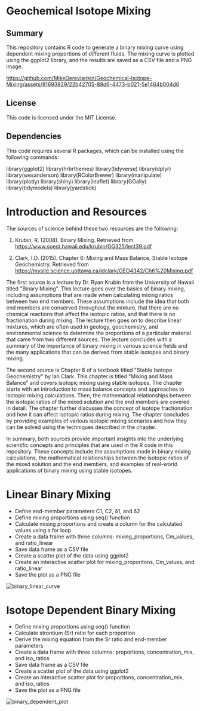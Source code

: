 # Geochemical Isotope Mixing

## Summary

This repository contains R code to generate a binary mixing curve using dependent mixing proportions of different fluids. The mixing curve is plotted using the ggplot2 library, and the results are saved as a CSV file and a PNG image.

https://github.com/MikeDereviankin/Geochemical-Isotope-Mixing/assets/81693929/22b42705-88d6-4473-b021-5e1464b004d6

## License
This code is licensed under the MIT License.

## Dependencies
This code requires several R packages, which can be installed using the following commands:

library(ggplot2)
library(hrbrthemes)
library(tidyverse)
library(dplyr)
library(wesanderson)
library(RColorBrewer)
library(manipulate)
library(plotly)
library(shiny)
library(leaflet)
library(GGally)
library(tidymodels)
library(yardstick)

# Introduction and Resources

The sources of science behind these two resources are the following:

1. Krubin, R. (2008). Binary Mixing. Retrieved from https://www.soest.hawaii.edu/krubin/GG325/lect39.pdf

2. Clark, I.D. (2015). Chapter 6: Mixing and Mass Balance, Stable Isotope Geochemistry. Retrieved from https://mysite.science.uottawa.ca/idclark/GEO4342/Ch6%20Mixing.pdf

The first source is a lecture by Dr. Ryan Krubin from the University of Hawaii titled "Binary Mixing". This lecture goes over the basics of binary mixing, including assumptions that are made when calculating mixing ratios between two end members. These assumptions include the idea that both end members are conserved throughout the mixture, that there are no chemical reactions that affect the isotopic ratios, and that there is no fractionation during mixing. The lecture then goes on to describe linear mixtures, which are often used in geology, geochemistry, and environmental science to determine the proportions of a particular material that came from two different sources. The lecture concludes with a summary of the importance of binary mixing in various science fields and the many applications that can be derived from stable isotopes and binary mixing.

The second source is Chapter 6 of a textbook titled "Stable Isotope Geochemistry" by Ian Clark. This chapter is titled "Mixing and Mass Balance" and covers isotopic mixing using stable isotopes. The chapter starts with an introduction to mass balance concepts and approaches to isotopic mixing calculations. Then, the mathematical relationships between the isotopic ratios of the mixed solution and the end members are covered in detail. The chapter further discusses the concept of isotope fractionation and how it can affect isotopic ratios during mixing. The chapter concludes by providing examples of various isotopic mixing scenarios and how they can be solved using the techniques described in the chapter.

In summary, both sources provide important insights into the underlying scientific concepts and principles that are used in the R code in this repository. These concepts include the assumptions made in binary mixing calculations, the mathematical relationships between the isotopic ratios of the mixed solution and the end members, and examples of real-world applications of binary mixing using stable isotopes.

# Linear Binary Mixing

- Define end-member parameters C1, C2, δ1, and δ2
- Define mixing proportions using seq() function
- Calculate mixing proportions and create a column for the calculated values using a for loop
- Create a data frame with three columns: mixing_proportions, Cm_values, and ratio_linear
- Save data frame as a CSV file
- Create a scatter plot of the data using ggplot2
- Create an interactive scatter plot for mixing_proporitons, Cm_values, and ratio_linear
- Save the plot as a PNG file

![binary_linear_curve](https://github.com/MikeDereviankin/Geochemical-Isotope-Mixing/assets/81693929/62f46f55-953e-4807-a2ea-c35734dbe8e9)

# Isotope Dependent Binary Mixing

- Define mixing proportions using seq() function
- Calculate strontium (Sr) ratio for each proportion
- Derive the mixing equation from the Sr ratio and end-member parameters
- Create a data frame with three columns: proportions, concentration_mix, and iso_ratios
- Save data frame as a CSV file
- Create a scatter plot of the data using ggplot2
- Create an interactive scatter plot for proportions, concentration_mix, and iso_ratios
- Save the plot as a PNG file

![binary_dependent_plot](https://github.com/MikeDereviankin/Geochemical-Isotope-Mixing/assets/81693929/182b0058-c81c-4836-ab52-542ca3398bf4)










 

